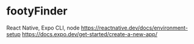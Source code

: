 # footyFinder
React Native, Expo CLI, node
https://reactnative.dev/docs/environment-setup
https://docs.expo.dev/get-started/create-a-new-app/
